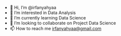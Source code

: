 - 👋 Hi, I’m @irfanyahyaa
- 👀 I’m interested in Data Analysis
- 🌱 I’m currently learning Data Science
- 💞️ I’m looking to collaborate on Project Data Science
- 📫 How to reach me irfanyahyaa@gmail.com

<!---
irfanyahyaa/irfanyahyaa is a ✨ special ✨ repository because its `README.md` (this file) appears on your GitHub profile.
You can click the Preview link to take a look at your changes.
--->
